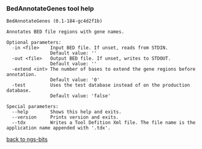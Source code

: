 ### BedAnnotateGenes tool help
	BedAnnotateGenes (0.1-184-gc4d2f1b)
	
	Annotates BED file regions with gene names.
	
	Optional parameters:
	  -in <file>    Input BED file. If unset, reads from STDIN.
	                Default value: ''
	  -out <file>   Output BED file. If unset, writes to STDOUT.
	                Default value: ''
	  -extend <int> The number of bases to extend the gene regions before annotation.
	                Default value: '0'
	  -test         Uses the test database instead of on the production database.
	                Default value: 'false'
	
	Special parameters:
	  --help        Shows this help and exits.
	  --version     Prints version and exits.
	  --tdx         Writes a Tool Defition Xml file. The file name is the application name appended with '.tdx'.
	
[back to ngs-bits](https://github.com/marc-sturm/ngs-bits)